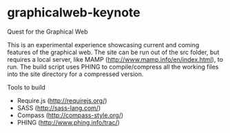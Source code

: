 graphicalweb-keynote
====================

Quest for the Graphical Web

This is an experimental experience showcasing current and coming features of the graphical web.
The site can be run out of the src folder, but requires a local server, like MAMP (http://www.mamp.info/en/index.html), to run. The build script uses PHING to compile/compress all the working files into the site directory for a compressed version.

Tools to build
* Require.js (http://requirejs.org/)
* SASS (http://sass-lang.com/) 
* Compass (http://compass-style.org/)
* PHING (http://www.phing.info/trac/)

